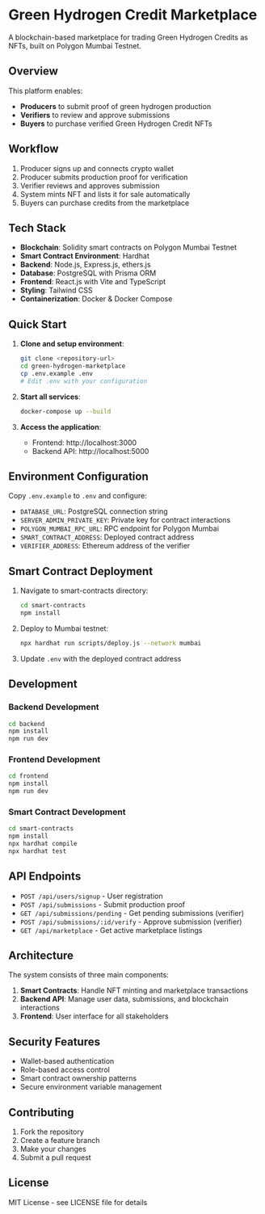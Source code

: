 # Green Hydrogen Credit Marketplace

A blockchain-based marketplace for trading Green Hydrogen Credits as NFTs, built on Polygon Mumbai Testnet.

## Overview

This platform enables:
- **Producers** to submit proof of green hydrogen production
- **Verifiers** to review and approve submissions
- **Buyers** to purchase verified Green Hydrogen Credit NFTs

## Workflow

1. Producer signs up and connects crypto wallet
2. Producer submits production proof for verification
3. Verifier reviews and approves submission
4. System mints NFT and lists it for sale automatically
5. Buyers can purchase credits from the marketplace

## Tech Stack

- **Blockchain**: Solidity smart contracts on Polygon Mumbai Testnet
- **Smart Contract Environment**: Hardhat
- **Backend**: Node.js, Express.js, ethers.js
- **Database**: PostgreSQL with Prisma ORM
- **Frontend**: React.js with Vite and TypeScript
- **Styling**: Tailwind CSS
- **Containerization**: Docker & Docker Compose

## Quick Start

1. **Clone and setup environment**:
   ```bash
   git clone <repository-url>
   cd green-hydrogen-marketplace
   cp .env.example .env
   # Edit .env with your configuration
   ```

2. **Start all services**:
   ```bash
   docker-compose up --build
   ```

3. **Access the application**:
   - Frontend: http://localhost:3000
   - Backend API: http://localhost:5000

## Environment Configuration

Copy `.env.example` to `.env` and configure:

- `DATABASE_URL`: PostgreSQL connection string
- `SERVER_ADMIN_PRIVATE_KEY`: Private key for contract interactions
- `POLYGON_MUMBAI_RPC_URL`: RPC endpoint for Polygon Mumbai
- `SMART_CONTRACT_ADDRESS`: Deployed contract address
- `VERIFIER_ADDRESS`: Ethereum address of the verifier

## Smart Contract Deployment

1. Navigate to smart-contracts directory:
   ```bash
   cd smart-contracts
   npm install
   ```

2. Deploy to Mumbai testnet:
   ```bash
   npx hardhat run scripts/deploy.js --network mumbai
   ```

3. Update `.env` with the deployed contract address

## Development

### Backend Development
```bash
cd backend
npm install
npm run dev
```

### Frontend Development
```bash
cd frontend
npm install
npm run dev
```

### Smart Contract Development
```bash
cd smart-contracts
npm install
npx hardhat compile
npx hardhat test
```

## API Endpoints

- `POST /api/users/signup` - User registration
- `POST /api/submissions` - Submit production proof
- `GET /api/submissions/pending` - Get pending submissions (verifier)
- `POST /api/submissions/:id/verify` - Approve submission (verifier)
- `GET /api/marketplace` - Get active marketplace listings

## Architecture

The system consists of three main components:

1. **Smart Contracts**: Handle NFT minting and marketplace transactions
2. **Backend API**: Manage user data, submissions, and blockchain interactions
3. **Frontend**: User interface for all stakeholders

## Security Features

- Wallet-based authentication
- Role-based access control
- Smart contract ownership patterns
- Secure environment variable management

## Contributing

1. Fork the repository
2. Create a feature branch
3. Make your changes
4. Submit a pull request

## License

MIT License - see LICENSE file for details
